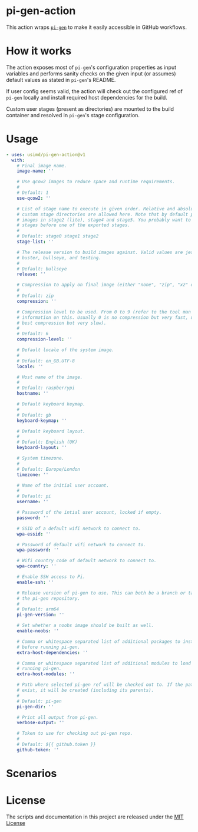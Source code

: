 # pi-gen-action

This action wraps [`pi-gen`](https://github.com/RPi-Distro/pi-gen) to make it easily accessible in GitHub workflows.

# How it works

The action exposes most of `pi-gen`'s configuration properties as input variables and performs sanity checks on the
given input (or assumes) default values as stated in `pi-gen`'s README.

If user config seems valid, the action will check out the configured ref of `pi-gen` locally and install required
host dependencies for the build.

Custom user stages (present as directories) are mounted to the build container and resolved in `pi-gen`'s stage
configuration.

# Usage

```yaml
- uses: usimd/pi-gen-action@v1
  with:
    # Final image name.
    image-name: ''

    # Use qcow2 images to reduce space and runtime requirements.
    #
    # Default: 1
    use-qcow2: ''

    # List of stage name to execute in given order. Relative and absolute paths to 
    # custom stage directories are allowed here. Note that by default pi-gen exports 
    # images in stage2 (lite), stage4 and stage5. You probably want to hook in custom 
    # stages before one of the exported stages.
    #
    # Default: stage0 stage1 stage2
    stage-list: ''

    # The release version to build images against. Valid values are jessie, stretch, 
    # buster, bullseye, and testing.
    #
    # Default: bullseye
    release: ''

    # Compression to apply on final image (either "none", "zip", "xz" or "gz").
    #
    # Default: zip
    compression: ''

    # Compression level to be used. From 0 to 9 (refer to the tool man page for more 
    # information on this. Usually 0 is no compression but very fast, up to 9 with the 
    # best compression but very slow).
    #
    # Default: 6
    compression-level: ''

    # Default locale of the system image.
    #
    # Default: en_GB.UTF-8
    locale: ''

    # Host name of the image.
    #
    # Default: raspberrypi
    hostname: ''

    # Default keyboard keymap.
    #
    # Default: gb
    keyboard-keymap: ''

    # Default keyboard layout.
    #
    # Default: English (UK)
    keyboard-layout: ''

    # System timezone.
    #
    # Default: Europe/London
    timezone: ''

    # Name of the initial user account.
    #
    # Default: pi
    username: ''

    # Password of the intial user account, locked if empty.
    password: ''

    # SSID of a default wifi network to connect to.
    wpa-essid: ''

    # Password of default wifi network to connect to.
    wpa-password: ''

    # Wifi country code of default network to connect to.
    wpa-country: ''

    # Enable SSH access to Pi.
    enable-ssh: ''

    # Release version of pi-gen to use. This can both be a branch or tag name known in 
    # the pi-gen repository.
    #
    # Default: arm64
    pi-gen-version: ''

    # Set whether a noobs image should be built as well.
    enable-noobs: ''

    # Comma or whitespace separated list of additional packages to install on host 
    # before running pi-gen.
    extra-host-dependencies: ''

    # Comma or whitespace separated list of additional modules to load on host before 
    # running pi-gen.
    extra-host-modules: ''

    # Path where selected pi-gen ref will be checked out to. If the path does not yet 
    # exist, it will be created (including its parents).
    #
    # Default: pi-gen
    pi-gen-dir: ''

    # Print all output from pi-gen.
    verbose-output: ''

    # Token to use for checking out pi-gen repo.
    #
    # Default: ${{ github.token }}
    github-token: ''
```

# Scenarios

# License

The scripts and documentation in this project are released under the [MIT License](LICENSE)